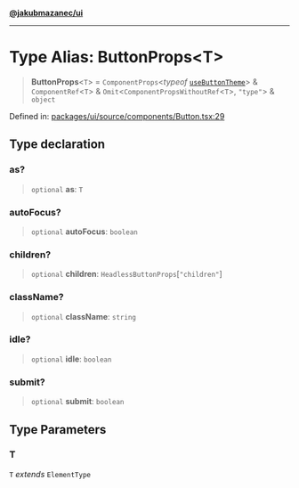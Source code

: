 [**@jakubmazanec/ui**](../README.md)

---

# Type Alias: ButtonProps\<T\>

> **ButtonProps**\<`T`\> = `ComponentProps`\<_typeof_
> [`useButtonTheme`](../variables/useButtonTheme.md)\> & `ComponentRef`\<`T`\> &
> `Omit`\<`ComponentPropsWithoutRef`\<`T`\>, `"type"`\> & `object`

Defined in:
[packages/ui/source/components/Button.tsx:29](https://github.com/jakubmazanec/tools/blob/026d472564678641afd0039e9c07d936f221ca46/packages/ui/source/components/Button.tsx#L29)

## Type declaration

### as?

> `optional` **as**: `T`

### autoFocus?

> `optional` **autoFocus**: `boolean`

### children?

> `optional` **children**: `HeadlessButtonProps`\[`"children"`\]

### className?

> `optional` **className**: `string`

### idle?

> `optional` **idle**: `boolean`

### submit?

> `optional` **submit**: `boolean`

## Type Parameters

### T

`T` _extends_ `ElementType`
